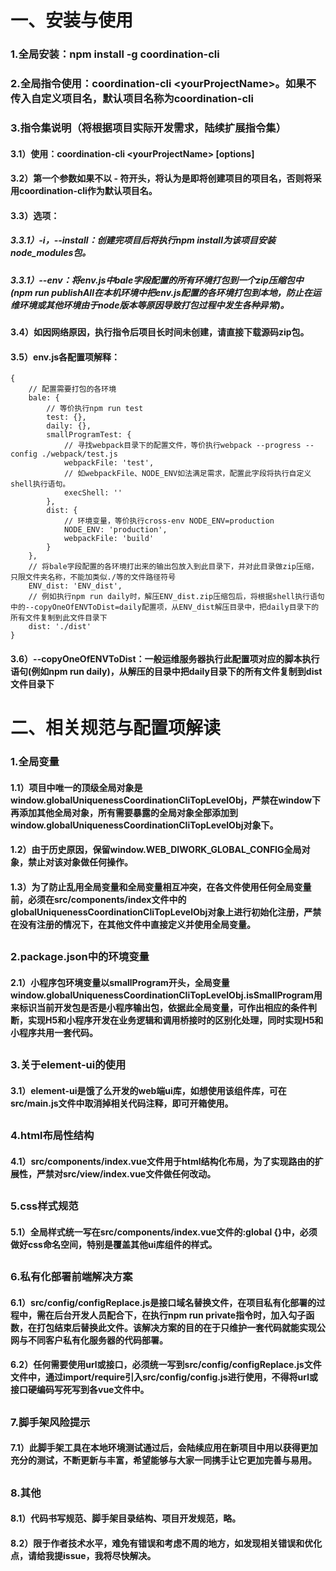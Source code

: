 # 一、安装与使用
### 1.全局安装：npm install -g coordination-cli
### 2.全局指令使用：coordination-cli \<yourProjectName\>。如果不传入自定义项目名，默认项目名称为coordination-cli
### 3.指令集说明（将根据项目实际开发需求，陆续扩展指令集）
#### 3.1）使用：coordination-cli \<yourProjectName\> [options]
#### 3.2）第一个参数如果不以 - 符开头，将认为是即将创建项目的项目名，否则将采用coordination-cli作为默认项目名。
#### 3.3）选项：
##### 3.3.1）-i，--install：创建完项目后将执行npm install为该项目安装node_modules包。
##### 3.3.1）--env：将env.js中bale字段配置的所有环境打包到一个zip压缩包中(npm run publishAll在本机环境中把env.js配置的各环境打包到本地，防止在运维环境或其他环境由于node版本等原因导致打包过程中发生各种异常)。
#### 3.4）如因网络原因，执行指令后项目长时间未创建，请直接下载源码zip包。
#### 3.5）env.js各配置项解释：
```
{
    // 配置需要打包的各环境
    bale: {
        // 等价执行npm run test
        test: {},
        daily: {},
        smallProgramTest: {
            // 寻找webpack目录下的配置文件，等价执行webpack --progress --config ./webpack/test.js
            webpackFile: 'test',
            // 如webpackFile、NODE_ENV如法满足需求，配置此字段将执行自定义shell执行语句。
            execShell: ''
        },
        dist: {
            // 环境变量，等价执行cross-env NODE_ENV=production
            NODE_ENV: 'production',
            webpackFile: 'build'
        }
    },
    // 将bale字段配置的各环境打出来的输出包放入到此目录下，并对此目录做zip压缩，只限文件夹名称，不能加类似./等的文件路径符号
    ENV_dist: 'ENV_dist',
    // 例如执行npm run daily时，解压ENV_dist.zip压缩包后，将根据shell执行语句中的--copyOneOfENVToDist=daily配置项，从ENV_dist解压目录中，把daily目录下的所有文件复制到此文件目录下
    dist: './dist'
}
```
#### 3.6）--copyOneOfENVToDist：一般运维服务器执行此配置项对应的脚本执行语句(例如npm run daily)，从解压的目录中把daily目录下的所有文件复制到dist文件目录下
# 二、相关规范与配置项解读
### 1.全局变量
#### 1.1）项目中唯一的顶级全局对象是window.globalUniquenessCoordinationCliTopLevelObj，严禁在window下再添加其他全局对象，所有需要暴露的全局对象全部添加到window.globalUniquenessCoordinationCliTopLevelObj对象下。
#### 1.2）由于历史原因，保留window.WEB_DIWORK_GLOBAL_CONFIG全局对象，禁止对该对象做任何操作。
#### 1.3）为了防止乱用全局变量和全局变量相互冲突，在各文件使用任何全局变量前，必须在src/components/index文件中的globalUniquenessCoordinationCliTopLevelObj对象上进行初始化注册，严禁在没有注册的情况下，在其他文件中直接定义并使用全局变量。
##
### 2.package.json中的环境变量
#### 2.1）小程序包环境变量以smallProgram开头，全局变量window.globalUniquenessCoordinationCliTopLevelObj.isSmallProgram用来标识当前开发包是否是小程序输出包，依据此全局变量，可作出相应的条件判断，实现H5和小程序开发在业务逻辑和调用桥接时的区别化处理，同时实现H5和小程序共用一套代码。
##
### 3.关于element-ui的使用
#### 3.1）element-ui是饿了么开发的web端ui库，如想使用该组件库，可在src/main.js文件中取消掉相关代码注释，即可开箱使用。
##
### 4.html布局性结构
#### 4.1）src/components/index.vue文件用于html结构化布局，为了实现路由的扩展性，严禁对src/view/index.vue文件做任何改动。
##
### 5.css样式规范
#### 5.1）全局样式统一写在src/components/index.vue文件的:global {}中，必须做好css命名空间，特别是覆盖其他ui库组件的样式。
##
### 6.私有化部署前端解决方案
#### 6.1）src/config/configReplace.js是接口域名替换文件，在项目私有化部署的过程中，需在后台开发人员配合下，在执行npm run private指令时，加入勾子函数，在打包结束后替换此文件。该解决方案的目的在于只维护一套代码就能实现公网与不同客户私有化服务器的代码部署。
#### 6.2）任何需要使用url或接口，必须统一写到src/config/configReplace.js文件文件中，通过import/require引入src/config/config.js进行使用，不得将url或接口硬编码写死写到各vue文件中。
##
### 7.脚手架风险提示
#### 7.1）此脚手架工具在本地环境测试通过后，会陆续应用在新项目中用以获得更加充分的测试，不断更新与丰富，希望能够与大家一同携手让它更加完善与易用。
##
### 8.其他
#### 8.1）代码书写规范、脚手架目录结构、项目开发规范，略。
#### 8.2）限于作者技术水平，难免有错误和考虑不周的地方，如发现相关错误和优化点，请给我提issue，我将尽快解决。